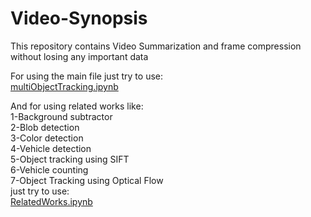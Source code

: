 # Video-Synopsis

This repository contains Video Summarization and frame compression without losing any important data

For using the main file just try to use: \
[multiObjectTracking.ipynb](https://github.com/98210184/Video-Synopsis/blob/main/Video%20Synopsis/Video1/Multi-Object%20Tracking%20.ipynb)

And for using related works like:\
1-Background subtractor\
2-Blob detection\
3-Color detection\
4-Vehicle detection\
5-Object tracking using SIFT\
6-Vehicle counting\
7-Object Tracking using Optical Flow\
just try to use: \
[RelatedWorks.ipynb](https://github.com/98210184/Video-Synopsis/blob/main/Video%20Synopsis/Video1/RelatedWorks.ipynb)


